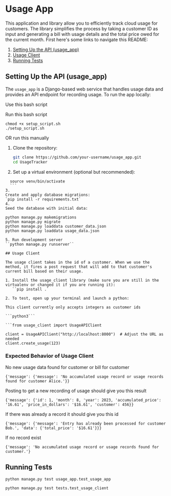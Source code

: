 # Usage App

This application and library allow you to efficiently track cloud usage for customers. The library simplifies the process by taking a customer ID as input and generating a bill with usage details and the total price owed for the current month. First here's some links to navigate this README:

1. [Setting Up the API (usage_app)](#setting-up-the-api-usage_app-manually)
2. [Usage Client](#usage-client)
3. [Running Tests](#running-tests)

## Setting Up the API (usage_app) 


The `usage_app` is a Django-based web service that handles usage data and provides an API endpoint for recording usage. To run the app locally:

Use this bash script


Run this bash script
```
chmod +x setup_script.sh
./setup_script.sh
```

OR run this manually

1. Clone the repository:
   ```sh
   git clone https://github.com/your-username/usage_app.git
   cd UsageTracker

2. Set up a virtual environment (optional but recommended):
  ```python3 -m venv venv
    source venv/bin/activate
    ```
3. 
Create and apply database migrations:
`pip install -r requirements.txt`
4. 
Seed the database with initial data:
``` 
    python manage.py makemigrations 
    python manage.py migrate
    python manage.py loaddata customer_data.json
    python manage.py loaddata usage_data.json
```
5. Run development server 
``python manage.py runserver``

## Usage Client

The usage client takes in the id of a customer. When we use the method, it fires a post request that will add to that customer's current bill based on their usage.

1. Install the usage_client library (make sure you are still in the virtualenv or changed it if you are running it):
   ``pip install .`

2. To test, open up your terminal and launch a python:

This client currently only accepts integers as customer ids

```python3```

```from usage_client import UsageAPIClient

client = UsageAPIClient("http://localhost:8000")  # Adjust the URL as needed
client.create_usage(123)

```

### Expected Behavior of Usage Client

No new usage data found for customer or bill for customer

```
{'message': {'message': 'No accumulated usage record or usage records found for customer Alice.'}}
```

Posting to get a new recording of usage should give you this result

```
{'message': {'id': 1, 'month': 8, 'year': 2023, 'accumulated_price': '16.61', 'price_in_dollars': '$16.61', 'customer': 456}}
```

If there was already a record it should give you this id

```
{'message': {'message': 'Entry has already been processed for customer Bob.', 'data': {'total_price': '$16.61'}}}
```

If no record exist

```
{'message': 'No accumulated usage record or usage records found for customer.'}
```

## Running Tests

```
python manage.py test usage_app.test_usage_app

python manage.py test tests.test_usage_client
```